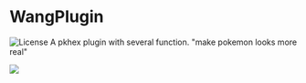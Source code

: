 # WangPlugin
![License](https://img.shields.io/badge/License-GPLv3-blue.svg)
 A pkhex plugin with several function. "make pokemon looks more real"
 
 
<img src="https://github.com/Wanghaoran86/WangBot.NET/blob/master/SysBot.Pokemon.WinForms/SuperWang.png">
